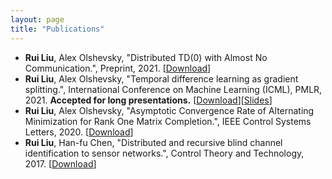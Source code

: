 ```yaml
---
layout: page
title: "Publications"
---
```


* **Rui Liu**, Alex Olshevsky, "Distributed TD(0) with Almost No Communication.", Preprint, 2021. [<a href="https://arxiv.org/pdf/2104.07855.pdf" target="_blank">Download</a>]
*  **Rui Liu**, Alex Olshevsky, "Temporal difference learning as gradient splitting.", International Conference on Machine Learning (ICML), PMLR, 2021. **Accepted for long presentations.** [<a href="http://proceedings.mlr.press/v139/liu21q.html" target="_blank">Download</a>][<a href="https://icml.cc/media/icml-2021/Slides/10519.pdf" target="_blank">Slides</a>]
*  **Rui Liu**, Alex Olshevsky, "Asymptotic Convergence Rate of Alternating Minimization for Rank One Matrix Completion.", IEEE Control Systems Letters, 2020. [<a href="https://ieeexplore.ieee.org/abstract/document/9166551" target="_blank">Download</a>]
*   **Rui Liu**, Han-fu Chen, "Distributed and recursive blind channel identification to sensor networks.", Control Theory and Technology, 2017. [<a href="https://link.springer.com/article/10.1007/s11768-017-7086-x" target="_blank">Download</a>]
